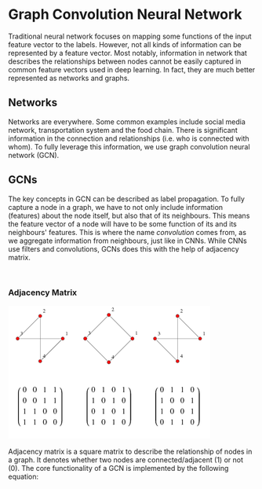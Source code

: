# Graph Convolution Neural Network

Traditional neural network focuses on mapping some functions of the input feature vector to the labels. However, not all kinds of information can be represented by a feature vector. Most notably, information in network that describes the relationships between nodes cannot be easily captured in common feature vectors used in deep learning. In fact, they are much better represented as networks and graphs. 

## Networks
Networks are everywhere. Some common examples include social media network, transportation system and the food chain. There is significant information in the connection and relationships (i.e. who is connected with whom). To fully leverage this information, we use graph convolution neural network (GCN).

## GCNs
The key concepts in GCN can be described as label propagation. To fully capture a node in a graph, we have to not only include information (features) about the node itself, but also that of its neighbours. This means the feature vector of a node will have to be some function of its and its neighbours' features. This is where the name *convolution* comes from, as we aggregate information from neighbours, just like in CNNs. While CNNs use filters and convolutions, GCNs does this with the help of adjacency matrix.

![]()

### Adjacency Matrix

![adj matrix](https://github.com/RussH-code/Graph-Convolutional-Neural-Network-GCN/blob/main/adjacency.gif)

Adjacency matrix is a square matrix to describe the relationship of nodes in a graph. It denotes whether two nodes are connected/adjacent (1) or not (0). The core functionality of a GCN is implemented by the following equation:

